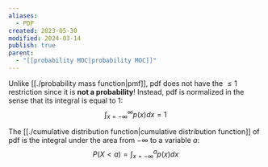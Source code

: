 ```yaml
---
aliases:
  - PDF
created: 2023-05-30
modified: 2024-03-14
publish: true
parent:
  - "[[probability MOC|probability MOC]]"
---
```

Unlike [[./probability mass function|pmf]], pdf does not have the $\le 1$ restriction since it is **not a probability**!
Instead, pdf is normalized in the sense that its integral is equal to 1:
$$
\int_{x=-\infty}^{\infty} p(x) dx = 1
$$

The [[./cumulative distribution function|cumulative distribution function]] of pdf is the integral under the area from $-\infty$ to a variable $a$:
$$
P(X < a) = \int_{x=-\infty}^a p(x) dx
$$